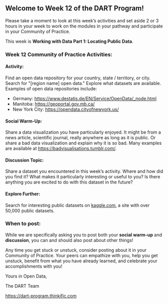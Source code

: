 ## **Welcome to Week 12 of the DART Program!**

Please take a moment to look at this week’s activities and set aside 2 or 3 hours in your week to work on the modules in your pathway and participate in your Community of Practice. 

This week is **Working with Data Part 1: Locating Public Data**.

### **Week 12 Community of Practice Activities:**

#### **Activity:** 
Find an open data repository for your country, state / territory,  or city. Search for "[region name] open data." Explore what datasets are available. Examples of open data repositories include:
<ul>
    <li> Germany: <a href=https://www.destatis.de/EN/Service/OpenData/_node.html>https://www.destatis.de/EN/Service/OpenData/_node.html</a> </li>
    <li> Manitoba: <a href=https://geoportal.gov.mb.ca/>https://geoportal.gov.mb.ca/</a> </li> 
    <li> New York City: <a href=https://opendata.cityofnewyork.us/>https://opendata.cityofnewyork.us/</a> </li>
</ul> 

#### **Social Warm-Up:** 
Share a data visualization you have particularly enjoyed. It might be from a news article, scientific journal, really anywhere as long as it is public. Or share a bad data visualization and explain why it is so bad. Many examples are available at https://badvisualisations.tumblr.com/.
 

#### **Discussion Topic:** 
Share a dataset you encountered in this week’s activity. Where and how did you find it? What makes it particularly interesting or useful to you? Is there anything you are excited to do with this dataset in the future?

#### **Explore Further:** 
Search for interesting public datasets on [kaggle.com](kaggle.com), a site with over 50,000 public datasets.

### **When to post:**

While we are specifically asking you to post both your **social warm-up** and **discussion**, you can and should also post about other things!

Any time you get stuck or unstuck, consider posting about it in your Community of Practice. Your peers can empathize with you, help you get unstuck, benefit from what you have already learned, and celebrate your accomplishments with you!

 Yours in Open Data, 

The DART Team

https://dart-program.thinkific.com
